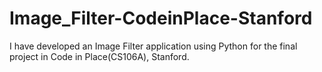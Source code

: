 # Image_Filter-CodeinPlace-Stanford
I have developed an Image Filter application using Python for the final project in Code in Place(CS106A), Stanford.
